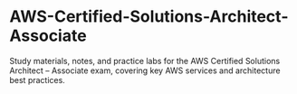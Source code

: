 # AWS-Certified-Solutions-Architect-Associate
Study materials, notes, and practice labs for the AWS Certified Solutions Architect – Associate exam, covering key AWS services and architecture best practices.
